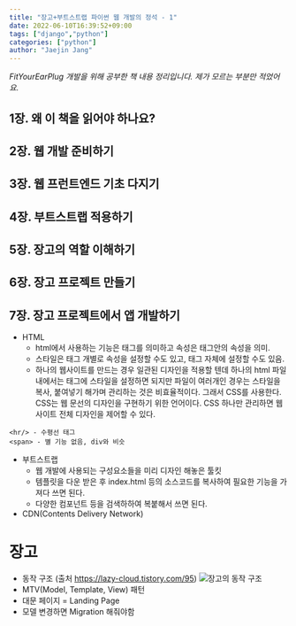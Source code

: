 ```yaml
---
title: "장고+부트스트랩 파이썬 웹 개발의 정석 - 1"
date: 2022-06-10T16:39:52+09:00
tags: ["django","python"]
categories: ["python"]
author: "Jaejin Jang"
---
```


*FitYourEarPlug 개발을 위해 공부한 책 내용 정리입니다.
제가 모르는 부분만 적었어요.*

## 1장. 왜 이 책을 읽어야 하나요?
## 2장. 웹 개발 준비하기
## 3장. 웹 프런트엔드 기초 다지기
## 4장. 부트스트랩 적용하기
## 5장. 장고의 역할 이해하기
## 6장. 장고 프로젝트 만들기
## 7장. 장고 프로젝트에서 앱 개발하기
- HTML
  - html에서 사용하는 기능은 태그를 의미하고 속성은 태그안의 속성을 의미.
  - 스타일은 태그 개별로 속성을 설정할 수도 있고, 태그 자체에 설정할 수도 있음.
  - 하나의 웹사이트를 만드는 경우 일관된 디자인을 적용할 텐데 하나의 html 파일 내에서는 태그에 스타일을 설정하면 되지만 파일이 여러개인
  경우는 스타일을 복사, 붙여넣기 해가며 관리하는 것은 비효율적이다. 그래서 CSS를 사용한다. CSS는 웹 문선의 디자인을 구현하기 위한 언어이다. CSS 하나만 관리하면 웹사이트 전체 디자인을 제어할 수 있다.
```
<hr/> - 수평선 태그
<span> - 별 기능 없음, div와 비슷
```
- 부트스트랩
  - 웹 개발에 사용되는 구성요소들을 미리 디자인 해놓은 툴킷
  - 템플릿을 다운 받은 후 index.html 등의 소스코드를 복사하여 필요한 기능을 가져다 쓰면 된다.
  - 다양한 컴포넌트 등을 검색하하여 복붙해서 쓰면 된다.
- CDN(Contents Delivery Network)

# 장고
- 동작 구조 (출처 https://lazy-cloud.tistory.com/95)
![장고의 동작 구조](https://t1.daumcdn.net/cfile/tistory/991057335AB90C933A)
- MTV(Model, Template, View) 패턴
- 대문 페이지 = Landing Page
- 모델 변경하면 Migration 해줘야함



